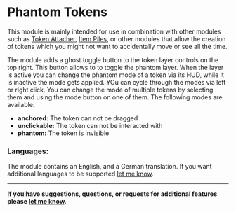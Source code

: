 # Phantom Tokens
This module is mainly intended for use in combination with other modules such as [Token Attacher](https://foundryvtt.com/packages/token-attacher/), [Item Piles](https://foundryvtt.com/packages/item-piles), or other modules that allow the creation of tokens which you might not want to accidentally move or see all the time.

The module adds a ghost toggle button to the token layer controls on the top right. This button allows to to toggle the phantom layer. When the layer is active you can change the phantom mode of a token via its HUD, while it is inactive the mode gets applied. YOu can cycle through the modes via left or right click. You can change the mode of multiple tokens by selecting them and using the mode button on one of them.
The following modes are available:
- **anchored:** The token can not be dragged
- **unclickable:** The token can not be interacted with
- **phantom:** The token is invisible

### Languages:

The module contains an English, and a German translation. If you want additional languages to be supported [let me know](https://github.com/Saibot393/phantomtokens/issues).

---

**If you have suggestions, questions, or requests for additional features please [let me know](https://github.com/Saibot393/phantomtokens/issues).**
